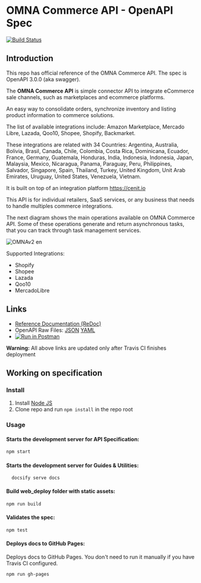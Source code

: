 # OMNA Commerce API - OpenAPI Spec
[![Build Status](https://travis-ci.com/cenit-io/eCapi.svg?branch=master)](https://travis-ci.com/cenit-io/eCapi)

## Introduction

This repo has official reference of the OMNA Commerce API. The spec is OpenAPI 3.0.0 (aka swagger).

The **OMNA Commerce API** is simple connector API to integrate eCommerce sale channels, such as 
marketplaces and ecommerce platforms.

An easy way to consolidate orders, synchronize inventory and listing product information to commerce solutions.

The list of available integrations include: Amazon Marketplace, Mercado Libre, Lazada, Qoo10, Shopee, Shopify, Backmarket.

These integrations are related with 34 Countries: Argentina, Australia, Bolivia, Brasil, Canada, Chile, Colombia, Costa Rica, Dominicana, Ecuador, France, Germany, Guatemala, Honduras, India, Indonesia, Indonesia, Japan, Malaysia, Mexico, Nicaragua, Panama, Paraguay, Peru, Philippines, Salvador, Singapore, Spain, Thailand, Turkey, United Kingdom, Unit Arab Emirates, Uruguay, United States, Venezuela, Vietnam.

It is built on top of an integration platform https://cenit.io

This API is for individual retailers, SaaS services, or any business that needs to handle multiples commerce integrations.

The next diagram shows the main operations available on OMNA Commerce API. Some of these operations generate and return asynchronous tasks, that you can track through task management services.

![OMNAv2 en](https://user-images.githubusercontent.com/4213488/64925350-c176a300-d7de-11e9-9a79-3fb0ccace204.png)

Supported Integrations:

* Shopify
* Shopee
* Lazada
* Qoo10
* MercadoLibre

## Links

- [Reference Documentation (ReDoc)](http://doc-api.omna.io)
- OpenAPI Raw Files: [JSON](https://doc-api.omna.io/api-spec/openapi.json) [YAML](https://doc-api.omna.io/api-spec/openapi.yaml)
- [![Run in Postman](https://run.pstmn.io/button.svg)](https://app.getpostman.com/run-collection/eb5947e10923dee87507)

**Warning:** All above links are updated only after Travis CI finishes deployment

## Working on specification
### Install

1. Install [Node JS](https://nodejs.org/)
2. Clone repo and run `npm install` in the repo root

### Usage

#### Starts the development server for API Specification:

```bash
npm start
```

#### Starts the development server for Guides & Utilities:

```
  docsify serve docs
```

#### Build web_deploy folder with static assets:

```bash
npm run build
```

#### Validates the spec:

```bash
npm test
```

#### Deploys docs to GitHub Pages:

Deploys docs to GitHub Pages. You don't need to run it manually if you have Travis CI configured.

```bash
npm run gh-pages
```